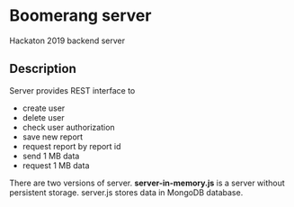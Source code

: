 # Boomerang server
Hackaton 2019 backend server

## Description
Server provides REST interface to
- create user
- delete user
- check user authorization
- save new report
- request report by report id
- send 1 MB data
- request 1 MB data

There are two versions of server. **server-in-memory.js** is a server without persistent storage. server.js stores data in MongoDB database.